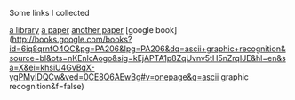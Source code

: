 Some links I collected

[a library](http://pythonhosted.org/aafigure/appendix.html)
[a paper](http://www.cs.berkeley.edu/~malik/papers/BMP-shape.pdf)
[another paper](http://cgm.cs.mcgill.ca/~beezer/cs644/)
[google book](http://books.google.com/books?id=6iq8qrnfO4QC&pg=PA206&lpg=PA206&dq=ascii+graphic+recognition&source=bl&ots=nKEnlcAogo&sig=kEjAPTA1p8ZqUvnv5tH5nZrqIJE&hl=en&sa=X&ei=khsiU4GvBqX-ygPMyIDQCw&ved=0CE8Q6AEwBg#v=onepage&q=ascii graphic recognition&f=false)
